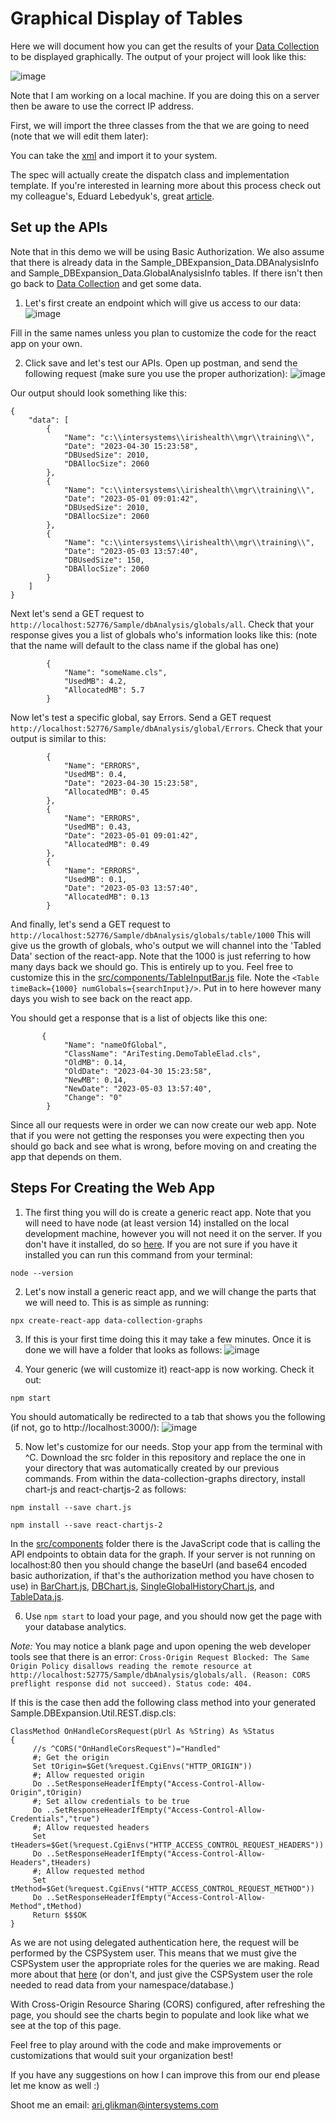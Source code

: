 # Graphical Display of Tables

Here we will document how you can get the results of your [Data Collection](https://github.com/Ari-Glikman/DataCollection) to be displayed graphically. The output of your project will look like this:

![image](https://github.com/Ari-Glikman/DataCollection-UI/assets/73805987/60fc9294-d2a7-4e26-a388-d98a878adff9)

Note that I am working on a local machine. If you are doing this on a server then be aware to use the correct IP address.

First, we will import the three classes from the that we are going to need (note that we will edit them later):

You can take the [xml](https://github.com/Ari-Glikman/DataCollection-UI/blob/main/Importable/REST.xml) and import it to your system.

The spec will actually create the dispatch class and implementation template. If you're interested in learning more about this process check out my colleague's, Eduard Lebedyuk's, great [article](https://community.intersystems.com/post/developing-rest-api-spec-first-approach).


## Set up the APIs
Note that in this demo we will be using Basic Authorization. We also assume that there is already data in the Sample_DBExpansion_Data.DBAnalysisInfo and Sample_DBExpansion_Data.GlobalAnalysisInfo tables. If there isn't then go back to [Data Collection](https://github.com/Ari-Glikman/DataCollection) and get some data.

1. Let's first create an endpoint which will give us access to our data:
![image](https://github.com/Ari-Glikman/DataCollection-UI/assets/73805987/8da97973-ac8d-45be-9c9f-ec355910f1f6)

Fill in the same names unless you plan to customize the code for the react app on your own.

2. Click save and let's test our APIs. Open up postman, and send the following request (make sure you use the proper authorization):
![image](https://github.com/Ari-Glikman/DataCollection-UI/assets/73805987/be2d2bb5-3295-477e-9e1c-0b016f76067c)

Our output should look something like this:

```
{
    "data": [
        {
            "Name": "c:\\intersystems\\irishealth\\mgr\\training\\",
            "Date": "2023-04-30 15:23:58",
            "DBUsedSize": 2010,
            "DBAllocSize": 2060
        },
        {
            "Name": "c:\\intersystems\\irishealth\\mgr\\training\\",
            "Date": "2023-05-01 09:01:42",
            "DBUsedSize": 2010,
            "DBAllocSize": 2060
        },
        {
            "Name": "c:\\intersystems\\irishealth\\mgr\\training\\",
            "Date": "2023-05-03 13:57:40",
            "DBUsedSize": 150,
            "DBAllocSize": 2060
        }
    ]
}
```

Next let's send a GET request to ```http://localhost:52776/Sample/dbAnalysis/globals/all```. Check that your response gives you a list of globals who's information looks like this:
(note that the name will default to the class name if the global has one)
```
        {
            "Name": "someName.cls",
            "UsedMB": 4.2,
            "AllocatedMB": 5.7
        }
```

Now let's test a specific global, say Errors. Send a GET request ```http://localhost:52776/Sample/dbAnalysis/global/Errors```. Check that your output is similar to this:
```
        {
            "Name": "ERRORS",
            "UsedMB": 0.4,
            "Date": "2023-04-30 15:23:58",
            "AllocatedMB": 0.45
        },
        {
            "Name": "ERRORS",
            "UsedMB": 0.43,
            "Date": "2023-05-01 09:01:42",
            "AllocatedMB": 0.49
        },
        {
            "Name": "ERRORS",
            "UsedMB": 0.1,
            "Date": "2023-05-03 13:57:40",
            "AllocatedMB": 0.13
        }
```
And finally, let's send a GET request to ```http://localhost:52776/Sample/dbAnalysis/globals/table/1000```
This will give us the growth of globals, who's output we will channel into the 'Tabled Data' section of the react-app. Note that the 1000 is just referring to how many days back we should go. This is entirely up to you. Feel free to customize this in the [src/components/TableInputBar.js](https://github.com/Ari-Glikman/DataCollection-UI/blob/main/src/components/TableInputBar.js) file. Note the 
```<Table timeBack={1000} numGlobals={searchInput}/>```. Put in to here however many days you wish to see back on the react app.

You should get a response that is a list of objects like this one:
```
       {
            "Name": "nameOfGlobal",
            "ClassName": "AriTesting.DemoTableElad.cls",
            "OldMB": 0.14,
            "OldDate": "2023-04-30 15:23:58",
            "NewMB": 0.14,
            "NewDate": "2023-05-03 13:57:40",
            "Change": "0"
        }
```


Since all our requests were in order we can now create our web app. Note that if you were not getting the responses you were expecting then you should go back and see what is wrong, before moving on and creating the app that depends on them. 

## Steps For Creating the Web App
1. The first thing you will do is create a generic react app. Note that you will need to have node (at least version 14) installed on the local development machine, however you will not need it on the server. If you don't have it installed, do so [here](https://nodejs.org/en/download). If you are not sure if you have it installed you can run this command from your terminal:
```
node --version
``` 

2. Let's now install a generic react app, and we will change the parts that we will need to. This is as simple as running:
```
npx create-react-app data-collection-graphs
```

3. If this is your first time doing this it may take a few minutes. Once it is done we will have a folder that looks as follows:
![image](https://github.com/Ari-Glikman/DataCollection-UI/assets/73805987/0b637f0a-238f-4c3b-9162-b3cb565e0333)

4. Your generic (we will customize it) react-app is now working. Check it out:
```
npm start
```
You should automatically be redirected to a tab that shows you the following (if not, go to http://localhost:3000/):
![image](https://github.com/Ari-Glikman/DataCollection-UI/assets/73805987/a9de547f-c657-44bf-8d98-c0bc86f8c25d)

5. Now let's customize for our needs. Stop your app from the terminal with ^C. Download the src folder in this repository and replace the one in your directory that was automatically created by our previous commands. From within the data-collection-graphs directory, install chart-js and react-chartjs-2 as follows:
```
npm install --save chart.js
```
```
npm install --save react-chartjs-2
```

In the [src/components](https://github.com/Ari-Glikman/DataCollection-UI/tree/main/src/components) folder there is the JavaScript code that is calling the API endpoints to obtain data for the graph. If your server is not running on localhost:80 then you should change the baseUrl (and base64 encoded basic authorization, if that's the authorization method you have chosen to use) in [BarChart.js](https://github.com/Ari-Glikman/DataCollection-UI/blob/main/src/components/BarChart.js), [DBChart.js](https://github.com/Ari-Glikman/DataCollection-UI/blob/main/src/components/DBChart.js), [SingleGlobalHistoryChart.js](https://github.com/Ari-Glikman/DataCollection-UI/blob/main/src/components/SingleGlobalHistoryChart.js), and [TableData.js](https://github.com/Ari-Glikman/DataCollection-UI/blob/main/src/components/TableData.js).

6. Use ```npm start``` to load your page, and you should now get the page with your database analytics.

*Note:* You may notice a blank page and upon opening the web developer tools see that there is an error: ```Cross-Origin Request Blocked: The Same Origin Policy disallows reading the remote resource at http://localhost:52775/Sample/dbAnalysis/globals/all. (Reason: CORS preflight response did not succeed). Status code: 404.```

If this is the case then add the following class method into your generated Sample.DBExpansion.Util.REST.disp.cls:

```
ClassMethod OnHandleCorsRequest(pUrl As %String) As %Status
{
     //s ^CORS("OnHandleCorsRequest")="Handled"
     #; Get the origin
     Set tOrigin=$Get(%request.CgiEnvs("HTTP_ORIGIN"))
     #; Allow requested origin
     Do ..SetResponseHeaderIfEmpty("Access-Control-Allow-Origin",tOrigin)
     #; Set allow credentials to be true
     Do ..SetResponseHeaderIfEmpty("Access-Control-Allow-Credentials","true")
     #; Allow requested headers
     Set tHeaders=$Get(%request.CgiEnvs("HTTP_ACCESS_CONTROL_REQUEST_HEADERS"))
     Do ..SetResponseHeaderIfEmpty("Access-Control-Allow-Headers",tHeaders)
     #; Allow requested method
     Set tMethod=$Get(%request.CgiEnvs("HTTP_ACCESS_CONTROL_REQUEST_METHOD"))
     Do ..SetResponseHeaderIfEmpty("Access-Control-Allow-Method",tMethod)
     Return $$$OK
}
```

As we are not using delegated authentication here, the request will be performed by the CSPSystem user. This means that we must give the CSPSystem user the appropriate roles for the queries we are making. Read more about that [here](https://docs.intersystems.com/iris20241/csp/docbook/DocBook.UI.Page.cls?KEY=GREST_specification#GREST_specification_cors) (or don't, and just give the CSPSystem user the role needed to read data from your namespace/database.)

With Cross-Origin Resource Sharing (CORS) configured, after refreshing the page, you should see the charts begin to populate and look like what we see at the top of this page.

Feel free to play around with the code and make improvements or customizations that would suit your organization best!

If you have any suggestions on how I can improve this from our end please let me know as well :)

Shoot me an email: ari.glikman@intersystems.com
